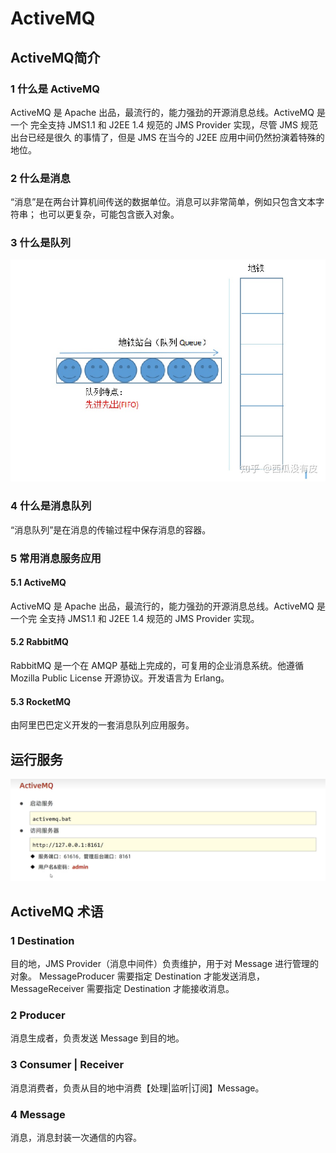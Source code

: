 # ActiveMQ

## ActiveMQ简介

### 1 什么是 ActiveMQ

ActiveMQ 是 Apache 出品，最流行的，能力强劲的开源消息总线。ActiveMQ 是一个 完全支持 JMS1.1 和 J2EE 1.4 规范的 JMS Provider 实现，尽管 JMS 规范出台已经是很久 的事情了，但是 JMS 在当今的 J2EE 应用中间仍然扮演着特殊的地位。

### 2 什么是消息

“消息”是在两台计算机间传送的数据单位。消息可以非常简单，例如只包含文本字符串； 也可以更复杂，可能包含嵌入对象。

### 3 什么是队列

![1689326916167](image/23-07-14-activemq/1689326916167.png)

### 4 什么是消息队列

“消息队列”是在消息的传输过程中保存消息的容器。

### 5 常用消息服务应用

#### 5.1 ActiveMQ

ActiveMQ 是 Apache 出品，最流行的，能力强劲的开源消息总线。ActiveMQ 是一个完 全支持 JMS1.1 和 J2EE 1.4 规范的 JMS Provider 实现。

#### 5.2 RabbitMQ

RabbitMQ 是一个在 AMQP 基础上完成的，可复用的企业消息系统。他遵循 Mozilla Public License 开源协议。开发语言为 Erlang。

#### 5.3 RocketMQ

由阿里巴巴定义开发的一套消息队列应用服务。

## 运行服务

![1689326842371](image/23-07-14-activemq/1689326842371.png)

## ActiveMQ 术语

### 1 Destination

目的地，JMS Provider（消息中间件）负责维护，用于对 Message 进行管理的对象。 MessageProducer 需要指定 Destination 才能发送消息，MessageReceiver 需要指定 Destination 才能接收消息。

### 2 Producer

消息生成者，负责发送 Message 到目的地。

### 3 Consumer | Receiver

消息消费者，负责从目的地中消费【处理|监听|订阅】Message。

### 4 Message

消息，消息封装一次通信的内容。
